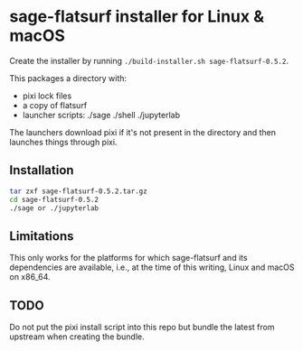 # sage-flatsurf installer for Linux & macOS

Create the installer by running `./build-installer.sh sage-flatsurf-0.5.2`.

This packages a directory with:

* pixi lock files
* a copy of flatsurf
* launcher scripts: ./sage ./shell ./jupyterlab

The launchers download pixi if it's not present in the directory and then
launches things through pixi.

## Installation

```sh
tar zxf sage-flatsurf-0.5.2.tar.gz
cd sage-flatsurf-0.5.2
./sage or ./jupyterlab
```

## Limitations

This only works for the platforms for which sage-flatsurf and its dependencies
are available, i.e., at the time of this writing, Linux and macOS on x86\_64.

## TODO

Do not put the pixi install script into this repo but bundle the latest from
upstream when creating the bundle.
